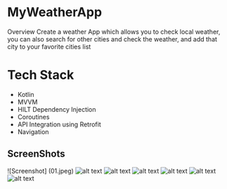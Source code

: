 # MyWeatherApp
Overview
Create a weather App which allows you to check local weather, you can also search for
other cities and check the weather, and add that city to your favorite cities list

# Tech Stack

- Kotlin
- MVVM
- HILT Dependency Injection
- Coroutines
- API Integration using Retrofit
- Navigation


## ScreenShots

![Screenshot] (01.jpeg)
![alt text](https://ibb.co/RvM7bW0)
![alt text](https://ibb.co/LpJ8bLV)
![alt text](https://ibb.co/C57sx5b)
![alt text](https://ibb.co/bKzP81M)
![alt text](https://ibb.co/djGrZKt)
![alt text](https://ibb.co/vdqp3LP)